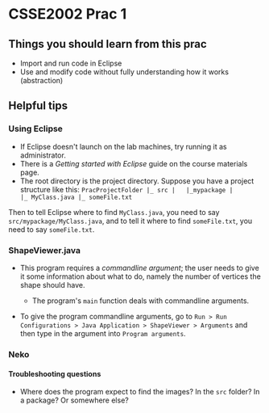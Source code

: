 # CSSE2002 Prac 1

## Things you should learn from this prac
- Import and run code in Eclipse
- Use and modify code without fully understanding how it works (abstraction)

## Helpful tips
### Using Eclipse 
- If Eclipse doesn't launch on the lab machines, try running it as administrator.
- There is a *Getting started with Eclipse* guide on the course materials page. 
- The root directory is the project directory. Suppose you have a project structure like this:
  `PracProjectFolder
    |_ src
    |   |_mypackage
    |        |_ MyClass.java
    |_ someFile.txt`

Then to tell Eclipse where to find `MyClass.java`, you need to say `src/mypackage/MyClass.java`,
and to tell it where to find `someFile.txt`, you need to say `someFile.txt`.  

### ShapeViewer.java
- This program requires a *commandline argument*; the user needs to give it
  some information about what to do, namely the number of vertices the shape
  should have. 
    - The program's `main` function deals with commandline arguments.

- To give the program commandline arguments, go to 
  `Run > Run Configurations > Java Application > ShapeViewer > Arguments`
  and then type in the argument into `Program arguments`.

### Neko 
#### Troubleshooting questions 
- Where does the program expect to find the images? In the `src` folder?
  In a package? Or somewhere else? 

